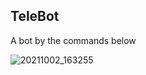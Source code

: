 ## TeleBot
A bot by the commands below


![20211002_163255](https://user-images.githubusercontent.com/88204357/135717561-91e8f201-f6ee-4858-a50a-e675b562911a.jpg)
